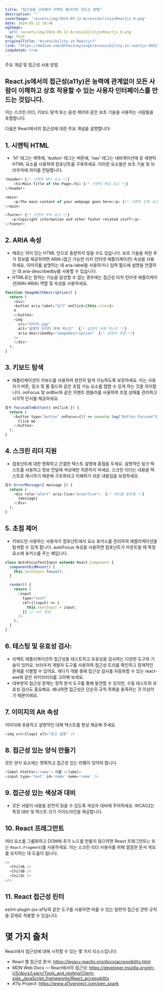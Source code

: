 ```yaml
---
title: "접근성을 고려해서 리액트 웹사이트 만드는 방법"
description: ""
coverImage: "/assets/img/2024-05-12-AccessibilityinReactjs_0.png"
date: 2024-05-12 19:46
ogImage: 
  url: /assets/img/2024-05-12-AccessibilityinReactjs_0.png
tag: Tech
originalTitle: "Accessibility in Reactjs?"
link: "https://medium.com/@thevinaysingh/accessibility-in-reactjs-991571d80e53"
isUpdated: true
---
```




주요 개념 및 접근성 사용 방법

## React.js에서의 접근성(a11y)은 능력에 관계없이 모든 사람이 이해하고 상호 작용할 수 있는 사용자 인터페이스를 만드는 것입니다.

이는 스크린 리더, 키보드 탐색 또는 음성 제어와 같은 보조 기술을 사용하는 사람들을 포함합니다.

다음은 React에서의 접근성에 대한 주요 개념을 설명합니다:

## 1. 시멘틱 HTML

- 'h1' 태그는 제목에, 'button' 태그는 버튼에, 'nav' 태그는 내비게이션에 등 세맨틱 HTML 요소를 사용하여 컴포넌트를 구축하세요. 이러한 요소들은 보조 기술 및 브라우저에 의미를 전달합니다.

```js
<header> {/* 시맨틱 헤더 요소 */}
    <h1>Main Title of the Page</h1> {/* 시맨틱 헤딩 요소 */}
</header>

<main>
    <p>The main content of your webpage goes here</p> {/* 시멘틱 단락 요소 */}
</main>

<footer> {/* 시멘틱 푸터 요소 */}
   <p>Copyright information and other footer related stuff</p>
</footer>
```

## 2. ARIA 속성

- 때로는 의미 있는 HTML 만으로 충분하지 않을 수도 있습니다. 보조 기술을 위한 추가 정보를 제공하려면 ARIA (접근 가능한 리치 인터넷 애플리케이션) 속성을 사용하세요. 이미지를 설명하는 데 aria-label을 사용하거나 입력 필드에 설명을 연결하는 데 aria-describedby를 사용할 수 있습니다.
- HTML로는 원하는 기능을 달성할 수 없는 경우에는 접근성 리치 인터넷 애플리케이션(WAI-ARIA) 역할 및 속성을 사용하세요.

```js
function ImageWithDescription() {
  return (
    <div>
    <button aria-label="닫기" onClick={this.close}>
    X
    </button>
    <img
      src="이미지.jpg"
      alt="설명적 이미지 대체 텍스트"  {/* 설명적 대체 텍스트 */}
      aria-describedby="imageDescription"  {/* 설명과 연결 */}
    />
    </div>
  );
}
```

## 3. 키보드 탐색

- 애플리케이션이 키보드를 사용하여 완전히 탐색 가능하도록 보장하세요. 이는 사용자가 버튼, 링크 및 폼 필드와 같은 초점 가능 요소를 탭할 수 있게 하는 것을 의미합니다. onFocus 및 onBlur와 같은 이벤트 핸들러를 사용하여 초점 상태를 관리하고 시각적 단서를 제공하세요.

```js
함수 FocusableButton({ onClick }) {
  return (
    <button type="button" onFocus={() => console.log("Button Focused")} onClick={onClick}>
      Click me
    </button>
  );
}
```

## 4. 스크린 리더 지원

- 컴포넌트에 대한 명확하고 간결한 텍스트 설명에 중점을 두세요. 설명적인 링크 텍스트를 사용하고 정보 전달에 색상에만 의존하지 마세요. 스크린 리더는 내용을 텍스트로 제시하기 때문에 구조화되고 이해하기 쉬운 내용임을 보장하세요.

```js
함수 ErrorMessage({ message }) {
  return (
    <div role="alert" aria-live="assertive">  {/* 에러를 발표함 */}
      {message}
    </div>
  );
}
```

## 5. 초점 제어

- 키보드만 사용하는 사용자가 컴포넌트에서 요소 포커스를 관리하여 애플리케이션을 탐색할 수 있게 합니다. autoFocus 속성을 사용하면 컴포넌트가 마운트될 때 특정 요소에 포커스를 주는 예입니다.

```js
class AutoFocusTextInput extends React.Component {
  componentDidMount() {
    this.textInput.focus();
  }

  render() {
    return (
      <input
        type="text"
        ref={(input) => {
          this.textInput = input;
        }} // ref 할당
      />
    );
  }
}
```

## 6. 테스팅 및 유효성 검사:

- 리액트 애플리케이션의 접근성을 테스트하고 유효성을 검사하는 다양한 도구와 기술이 있어요. 브라우저 개발자 도구를 사용하여 접근성 트리를 확인하고 잠재적인 문제를 식별할 수 있어요. 게다가 개발 중에 접근성 검사를 자동화할 수 있는 react-axe와 같은 라이브러리를 고려해 보세요.
- 대부분의 접근성 문제는 정적 분석 도구를 통해 발견할 수 있지만, 수동 테스트와 유효성 검사도 중요해요. 왜냐하면 접근성은 단순히 규칙 목록을 충족하는 것 이상이기 때문이에요.

## 7. 이미지의 Alt 속성

이미지에 유용하고 설명적인 대체 텍스트를 항상 제공해 주세요.

```js
<img src={logo} alt="로고 설명" />
```

## 8. 접근성 있는 양식 만들기

모든 양식 요소에는 명확하고 접근성 있는 라벨이 있어야 합니다.

```js
<label htmlFor='name'> 이름 </label>
<input type='text' id='name' name='name' />
```

## 9. 접근성 있는 색상과 대비

- 모든 사람이 내용을 완전히 읽을 수 있도록 색상과 대비에 주의하세요. WCAG2는 특정 대비 및 텍스트 크기 가이드라인을 제공합니다.

## 10. React 프래그먼트

여러 요소를 그룹화하고 DOM에 추가 노드를 만들지 않으려면 React 프래그먼트(`/` 또는 `React.Fragment`)를 사용하세요. 이는 스크린 리더 사용자를 위해 깔끔한 문서 개요를 유지하는 데 도움이 됩니다.

```js
<>
  <ChildA />
  <ChildB />
  <ChildC />
</>
```

## 11. React 접근성 린터

eslint-plugin-jsx-a11y와 같은 도구를 사용하면 따를 수 있는 일련의 접근성 관련 규칙을 강제로 적용할 수 있습니다.

# 몇 가지 출처

React에서 접근성에 대해 시작할 수 있는 몇 가지 리소스입니다:

- React 웹 접근성 문서: https://legacy.reactjs.org/docs/accessibility.html
- MDN Web Docs — React에서의 접근성: https://developer.mozilla.org/en-US/docs/Learn/Tools_and_testing/Client-side_JavaScript_frameworks/React_accessibility
- A11y Project: https://www.a11yproject.com/pen_spark
